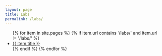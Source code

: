 ```yaml
---
layout: page
title: Labs
permalink: /labs/
---
```


<ul>
    {% for item in site.pages %}
      {% if item.url contains '/labs/' and item.url != '/labs/' %}
        <li><a href="{{ item.url }}">{{ item.title }}</a></li>
      {% endif %}
    {% endfor %}
</ul>
